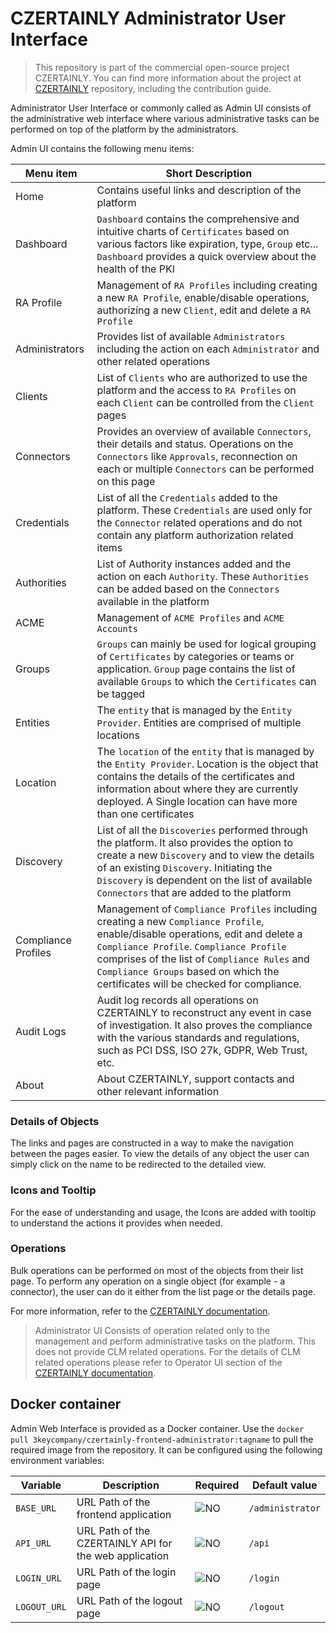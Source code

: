 # CZERTAINLY Administrator User Interface

> This repository is part of the commercial open-source project CZERTAINLY. You can find more information about the project at [CZERTAINLY](https://github.com/3KeyCompany/CZERTAINLY) repository, including the contribution guide.

Administrator User Interface or commonly called as Admin UI consists of the administrative web interface where various administrative tasks can be performed on top of the platform by the administrators.

Admin UI contains the following menu items:

| Menu item      | Short Description                                                                                                                                                                                                                                                                      |
|----------------|----------------------------------------------------------------------------------------------------------------------------------------------------------------------------------------------------------------------------------------------------------------------------------------|
| Home           | Contains useful links and description of the platform                                                                                                                                                                                                                                  |
| Dashboard      | `Dashboard` contains the comprehensive and intuitive charts of `Certificates` based on various factors like expiration, type, `Group` etc... `Dashboard` provides a quick overview about the health of the PKI                                                                         |
| RA Profile     | Management of `RA Profiles` including creating a new `RA Profile`, enable/disable operations, authorizing a new `Client`, edit and delete a `RA Profile`                                                                                                                               |
| Administrators | Provides list of available `Administrators` including the action on each `Administrator` and other related operations                                                                                                                                                                  |
| Clients        | List of `Clients` who are authorized to use the platform and the access to `RA Profiles` on each `Client` can be controlled from the `Client` pages                                                                                                                                    |
| Connectors     | Provides an overview of available `Connectors`, their details and status. Operations on the `Connectors` like `Approvals`, reconnection on each or multiple `Connectors` can be performed on this page                                                                                 |
| Credentials    | List of all the `Credentials` added to the platform. These `Credentials` are used only for the `Connector` related operations and do not contain any platform authorization related items                                                                                              |
| Authorities    | List of Authority instances added and the action on each `Authority`. These `Authorities` can be added based on the `Connectors` available in the platform                                                                                                                             |
| ACME           | Management of `ACME Profiles` and `ACME Accounts`                                                                                                                                                                                                                                      |
| Groups         | `Groups` can mainly be used for logical grouping of `Certificates` by categories or teams or application. `Group` page contains the list of available `Groups` to which the `Certificates` can be tagged                                                                               |
| Entities       | The `entity` that is managed by the `Entity Provider`. Entities are comprised of multiple locations                                                                                                            |
| Location | The `location` of the `entity` that is managed by the `Entity Provider`. Location is the object that contains the details of the certificates and information about where they are currently deployed. A Single location can have more than one certificates |
| Discovery      | List of all the `Discoveries` performed through the platform. It also provides the option to create a new `Discovery` and to view the details of an existing `Discovery`. Initiating the `Discovery` is dependent on the list of available `Connectors` that are added to the platform |
| Compliance Profiles | Management of `Compliance Profiles` including creating a new `Compliance Profile`, enable/disable operations, edit and delete a `Compliance Profile`. `Compliance Profile` comprises of the list of `Compliance Rules` and `Compliance Groups` based on which the certificates will be checked for compliance. |
| Audit Logs     | Audit log records all operations on CZERTAINLY to reconstruct any event in case of investigation. It also proves the compliance with the various standards and regulations, such as PCI DSS, ISO 27k, GDPR, Web Trust, etc.                                                            |
| About          | About CZERTAINLY, support contacts and other relevant information                                                                                                                                                                                                                      |

### Details of Objects

The links and pages are constructed in a way to make the navigation between the pages easier. To view the details of any object the user can simply click on the name to be redirected to the detailed view.

### Icons and Tooltip

For the ease of understanding and usage, the Icons are added with tooltip to understand the actions it provides when needed.

### Operations

Bulk operations can be performed on most of the objects from their list page. To perform any operation on a single object (for example - a connector), the user can do it either from the list page or the details page.

For more information, refer to the [CZERTAINLY documentation](https://docs.czertainly.com).

> Administrator UI Consists of operation related only to the management and perform administrative tasks on the platform. This does not provide CLM related operations. For the details of CLM related operations please refer to Operator UI section of the [CZERTAINLY documentation](https://docs.czertainly.com).

## Docker container

Admin Web Interface is provided as a Docker container. Use the `docker pull 3keycompany/czertainly-frontend-administrator:tagname` to pull the required image from the repository. It can be configured using the following environment variables:

| Variable     | Description                                            | Required                                        | Default value    |
|--------------|--------------------------------------------------------|-------------------------------------------------|------------------|
| `BASE_URL`   | URL Path of the frontend application                   | ![NO](https://img.shields.io/badge/-NO-red.svg) | `/administrator` |
| `API_URL`    | URL Path of the CZERTAINLY API for the web application | ![NO](https://img.shields.io/badge/-NO-red.svg) | `/api`           |
| `LOGIN_URL`  | URL Path of the login page                             | ![NO](https://img.shields.io/badge/-NO-red.svg) | `/login`         |
| `LOGOUT_URL` | URL Path of the logout page                            | ![NO](https://img.shields.io/badge/-NO-red.svg) | `/logout`        |